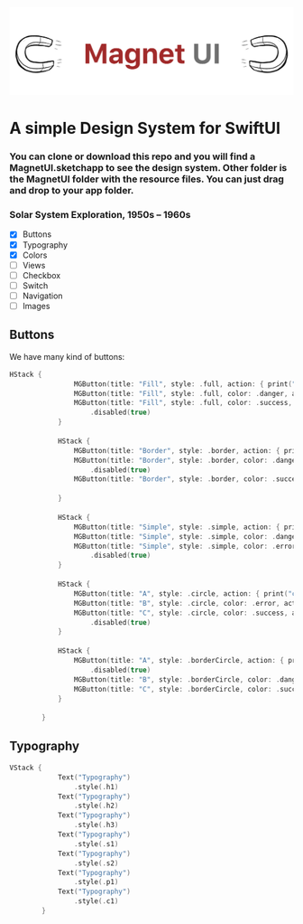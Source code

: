 ![](/logo.png)
# A simple Design System for SwiftUI

### You can clone or download this repo and you will find a MagnetUI.sketchapp to see the design system. Other folder is the MagnetUI folder with the resource files. You can just drag and drop to your app folder. 

### Solar System Exploration, 1950s – 1960s

- [X] Buttons
- [x] Typography
- [x] Colors
- [ ] Views
- [ ] Checkbox
- [ ] Switch
- [ ] Navigation
- [ ] Images

## Buttons
We have many kind of buttons:


```swift
HStack {
                MGButton(title: "Fill", style: .full, action: { print("click") })
                MGButton(title: "Fill", style: .full, color: .danger, action: { print("click") })
                MGButton(title: "Fill", style: .full, color: .success, action: { print("click") })
                    .disabled(true)
            }
            
            HStack {
                MGButton(title: "Border", style: .border, action: { print("click") })
                MGButton(title: "Border", style: .border, color: .danger, action: { print("click") })
                    .disabled(true)
                MGButton(title: "Border", style: .border, color: .success, action: { print("click") })
                
            }
            
            HStack {
                MGButton(title: "Simple", style: .simple, action: { print("click") })
                MGButton(title: "Simple", style: .simple, color: .danger, action: { print("click") })
                MGButton(title: "Simple", style: .simple, color: .error, action: { print("click") })
                    .disabled(true)
            }
            
            HStack {
                MGButton(title: "A", style: .circle, action: { print("click") })
                MGButton(title: "B", style: .circle, color: .error, action: { print("click") })
                MGButton(title: "C", style: .circle, color: .success, action: { print("click") })
                    .disabled(true)
            }
            
            HStack {
                MGButton(title: "A", style: .borderCircle, action: { print("click") })
                    .disabled(true)
                MGButton(title: "B", style: .borderCircle, color: .danger, action: { print("click") })
                MGButton(title: "C", style: .borderCircle, color: .success, action: { print("click") })
            }
            
        }
```


## Typography

```swift
VStack {
            Text("Typography")
                .style(.h1)
            Text("Typography")
                .style(.h2)
            Text("Typography")
                .style(.h3)
            Text("Typography")
                .style(.s1)
            Text("Typography")
                .style(.s2)
            Text("Typography")
                .style(.p1)
            Text("Typography")
                .style(.c1)
        }
```
